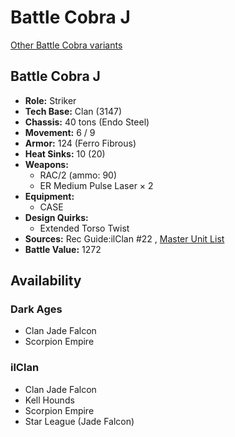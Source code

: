 # Battle Cobra J 

[Other Battle Cobra variants](../battle_cobra.md) 

## Battle Cobra J 

- **Role:** Striker 
- **Tech Base:** Clan (3147) 
- **Chassis:** 40 tons (Endo Steel) 
- **Movement:** 6 / 9 
- **Armor:** 124 (Ferro Fibrous) 
- **Heat Sinks:** 10 (20) 
- **Weapons:** 
  - RAC/2 (ammo: 90) 
  - ER Medium Pulse Laser × 2 
- **Equipment:** 
  - CASE 
- **Design Quirks:** 
  - Extended Torso Twist 
- **Sources:** Rec Guide:ilClan #22 , [Master Unit List](http://masterunitlist.info/Unit/Details/8392) 
- **Battle Value:** 1272 

## Availability 

### Dark Ages 

- Clan Jade Falcon 
- Scorpion Empire 

### ilClan 

- Clan Jade Falcon 
- Kell Hounds 
- Scorpion Empire 
- Star League (Jade Falcon) 

